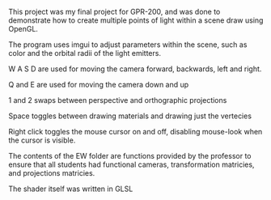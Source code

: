 This project was my final project for GPR-200, and was done to demonstrate how to create multiple points of light within a scene draw using OpenGL.

The program uses imgui to adjust parameters within the scene, such as color and the orbital radii of the light emitters.

W A S D are used for moving the camera forward, backwards, left and right.

Q and E are used for moving the camera down and up

1 and 2 swaps between perspective and orthographic projections

Space toggles between drawing materials and drawing just the vertecies

Right click toggles the mouse cursor on and off, disabling mouse-look when the cursor is visible.

The contents of the EW folder are functions provided by the professor to ensure that all students had functional cameras, transformation matricies, and projections matricies.

The shader itself was written in GLSL
